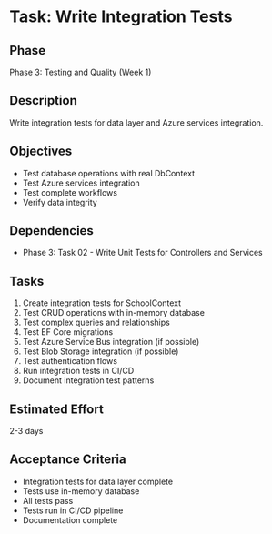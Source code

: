 # Task: Write Integration Tests

## Phase
Phase 3: Testing and Quality (Week 1)

## Description
Write integration tests for data layer and Azure services integration.

## Objectives
- Test database operations with real DbContext
- Test Azure services integration
- Test complete workflows
- Verify data integrity

## Dependencies
- Phase 3: Task 02 - Write Unit Tests for Controllers and Services

## Tasks
1. Create integration tests for SchoolContext
2. Test CRUD operations with in-memory database
3. Test complex queries and relationships
4. Test EF Core migrations
5. Test Azure Service Bus integration (if possible)
6. Test Blob Storage integration (if possible)
7. Test authentication flows
8. Run integration tests in CI/CD
9. Document integration test patterns

## Estimated Effort
2-3 days

## Acceptance Criteria
- Integration tests for data layer complete
- Tests use in-memory database
- All tests pass
- Tests run in CI/CD pipeline
- Documentation complete
